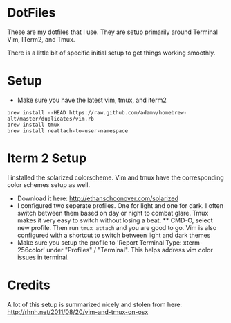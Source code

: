 # DotFiles

These are my dotfiles that I use.  They are setup primarily around Terminal Vim, ITerm2, and Tmux.

There is a little bit of specific initial setup to get things working smoothly.

# Setup

* Make sure you have the latest vim, tmux, and iterm2

```
brew install --HEAD https://raw.github.com/adamv/homebrew-alt/master/duplicates/vim.rb
brew install tmux
brew install reattach-to-user-namespace
```

# Iterm 2 Setup

I installed the solarized colorscheme.  Vim and tmux have the corresponding color schemes setup as well.

* Download it here: http://ethanschoonover.com/solarized
* I configured two seperate profiles.  One for light and one for dark.  I often switch between them based on day or night to combat glare. Tmux makes it very easy to switch without losing a beat.
** CMD-O, select new profile.  Then run ```tmux attach``` and you are good to go.  Vim is also configured with a shortcut <F5> to switch between light and dark themes
* Make sure you setup the profile to 'Report Terminal Type: xterm-256color' under "Profiles" / "Terminal".  This helps address vim color issues in terminal.

# Credits

A lot of this setup is summarized nicely and stolen from here: http://rhnh.net/2011/08/20/vim-and-tmux-on-osx






